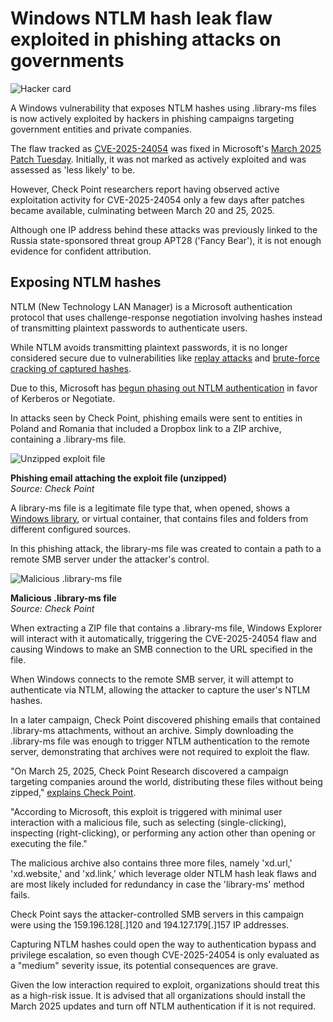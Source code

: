 # Windows NTLM hash leak flaw exploited in phishing attacks on governments

![Hacker card](https://www.bleepstatic.com/content/hl-images/2024/12/15/hacker-card.jpg)

A Windows vulnerability that exposes NTLM hashes using .library-ms files is now actively exploited by hackers in phishing campaigns targeting government entities and private companies.

The flaw tracked as [CVE-2025-24054](https://msrc.microsoft.com/update-guide/en-US/advisory/CVE-2025-24054) was fixed in Microsoft's [March 2025 Patch Tuesday](https://www.bleepingcomputer.com/news/microsoft/microsoft-march-2025-patch-tuesday-fixes-7-zero-days-57-flaws/). Initially, it was not marked as actively exploited and was assessed as 'less likely' to be.

However, Check Point researchers report having observed active exploitation activity for CVE-2025-24054 only a few days after patches became available, culminating between March 20 and 25, 2025.

Although one IP address behind these attacks was previously linked to the Russia state-sponsored threat group APT28 ('Fancy Bear'), it is not enough evidence for confident attribution.

## Exposing NTLM hashes

NTLM (New Technology LAN Manager) is a Microsoft authentication protocol that uses challenge-response negotiation involving hashes instead of transmitting plaintext passwords to authenticate users.

While NTLM avoids transmitting plaintext passwords, it is no longer considered secure due to vulnerabilities like [replay attacks](https://www.bleepingcomputer.com/news/microsoft/new-dfscoerce-ntlm-relay-attack-allows-windows-domain-takeover/) and [brute-force cracking of captured hashes](https://www.bleepingcomputer.com/news/security/understanding-the-windows-credential-leak-flaw-and-how-to-prevent-it/).

Due to this, Microsoft has [begun phasing out NTLM authentication](https://www.bleepingcomputer.com/news/microsoft/microsoft-deprecates-windows-ntlm-authentication-protocol/) in favor of Kerberos or Negotiate.

In attacks seen by Check Point, phishing emails were sent to entities in Poland and Romania that included a Dropbox link to a ZIP archive, containing a .library-ms file.

![Unzipped exploit file](https://www.bleepstatic.com/images/news/u/1220909/2025/April/exploit-file.jpg)

**Phishing email attaching the exploit file (unzipped)**  
_Source: Check Point_

A library-ms file is a legitimate file type that, when opened, shows a [Windows library](https://learn.microsoft.com/en-us/windows/client-management/client-tools/windows-libraries), or virtual container, that contains files and folders from different configured sources. 

In this phishing attack, the library-ms file was created to contain a path to a remote SMB server under the attacker's control.

![Malicious .library-ms file](https://www.bleepstatic.com/images/news/security/l/library-ms/CVE-2025-24054/malicious-library-ms-file.jpg)

**Malicious .library-ms file**  
_Source: Check Point_

When extracting a ZIP file that contains a .library-ms file, Windows Explorer will interact with it automatically, triggering the CVE-2025-24054 flaw and causing Windows to make an SMB connection to the URL specified in the file.

When Windows connects to the remote SMB server, it will attempt to authenticate via NTLM, allowing the attacker to capture the user's NTLM hashes.

In a later campaign, Check Point discovered phishing emails that contained .library-ms attachments, without an archive. Simply downloading the .library-ms file was enough to trigger NTLM authentication to the remote server, demonstrating that archives were not required to exploit the flaw.

"On March 25, 2025, Check Point Research discovered a campaign targeting companies around the world, distributing these files without being zipped," [explains Check Point](https://research.checkpoint.com/2025/cve-2025-24054-ntlm-exploit-in-the-wild/).

"According to Microsoft, this exploit is triggered with minimal user interaction with a malicious file, such as selecting (single-clicking), inspecting (right-clicking), or performing any action other than opening or executing the file."

The malicious archive also contains three more files, namely 'xd.url,' 'xd.website,' and 'xd.link,' which leverage older NTLM hash leak flaws and are most likely included for redundancy in case the 'library-ms' method fails.

Check Point says the attacker-controlled SMB servers in this campaign were using the 159.196.128\[.\]120 and 194.127.179\[.\]157 IP addresses.

Capturing NTLM hashes could open the way to authentication bypass and privilege escalation, so even though CVE-2025-24054 is only evaluated as a "medium" severity issue, its potential consequences are grave.

Given the low interaction required to exploit, organizations should treat this as a high-risk issue. It is advised that all organizations should install the March 2025 updates and turn off NTLM authentication if it is not required.